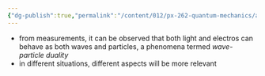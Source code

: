 ```yaml
---
{"dg-publish":true,"permalink":"/content/012/px-262-quantum-mechanics/a-recap/px-262-a6-wave-particle-duality/"}
---
```


- from measurements, it can be observed that both light and electros can behave as both waves and particles, a phenomena termed *wave-particle duality*
- in different situations, different aspects will be more relevant